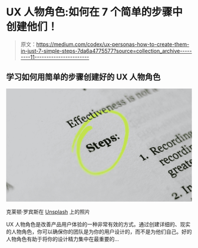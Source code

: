 # UX 人物角色:如何在 7 个简单的步骤中创建他们！

> 原文：<https://medium.com/codex/ux-personas-how-to-create-them-in-just-7-simple-steps-7da6a4775577?source=collection_archive---------11----------------------->

## 学习如何用简单的步骤创建好的 UX 人物角色

![](img/c335f2ee1c04ee5ec2d5f52fc7519203.png)

克莱顿·罗宾斯在 [Unsplash](https://unsplash.com?utm_source=medium&utm_medium=referral) 上的照片

UX 人物角色是改善产品用户体验的一种非常有效的方式。通过创建详细的、现实的人物角色，你可以确保你的团队是为你的用户设计的，而不是为他们自己。好的人物角色有助于将你的设计精力集中在最重要的…